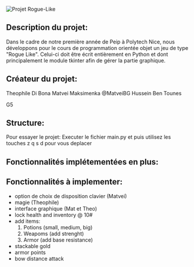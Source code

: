 ![Projet Rogue-Like](https://github.com/MatveiBG/rogue_project/blob/main/baniere_readme_rogue.png)

## Description du projet:
Dans le cadre de notre première année de Peip à Polytech Nice, nous développons pour le cours de programmation orientée objet un jeu de type "Rogue Like". Celui-ci doit être écrit entièrement en Python et dont principalement le module tkinter afin de gérer la partie graphique.

## Créateur du projet:

Theophile Di Bona
Matvei Maksimenka @MatveiBG
Hussein Ben Tounes

G5

## Structure:

Pour essayer le projet:
Executer le fichier main.py et puis utilisez les touches z q s d pour vous deplacer

## Fonctionnalités implétementées en plus:

## Fonctionnalités à implementer:

- option de choix de disposition clavier (Matvei)
- magie (Theophile)
- interface graphique (Mat et Theo)
- lock health and inventory @ 10#
- add items:
    1. Potions (small, medium, big)
    2. Weapoms (add strenght)
    3. Armor (add base resistance)
- stackable gold
- armor points
- bow distance attack
